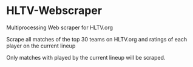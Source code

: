 # HLTV-Webscraper
Multiprocessing Web scraper for HLTV.org

Scrape all matches of the top 30 teams on HLTV.org and ratings of each player on the current lineup

Only matches with played by the current lineup will be scraped. 
